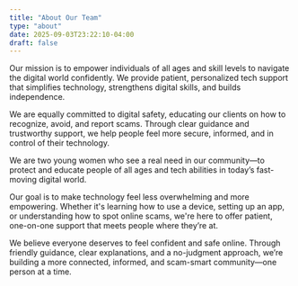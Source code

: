 ```yaml
---
title: "About Our Team"
type: "about"
date: 2025-09-03T23:22:10-04:00
draft: false
---
```



Our mission is to empower individuals of all ages and skill levels to navigate the digital world confidently. We provide patient, personalized tech support that simplifies technology, strengthens digital skills, and builds independence.

We are equally committed to digital safety, educating our clients on how to recognize, avoid, and report scams. Through clear guidance and trustworthy support, we help people feel more secure, informed, and in control of their technology.

We are two young women who see a real need in our community—to protect and educate people of all ages and tech abilities in today’s fast-moving digital world.

Our goal is to make technology feel less overwhelming and more empowering. Whether it's learning how to use a device, setting up an app, or understanding how to spot online scams, we're here to offer patient, one-on-one support that meets people where they’re at.

We believe everyone deserves to feel confident and safe online. Through friendly guidance, clear explanations, and a no-judgment approach, we’re building a more connected, informed, and scam-smart community—one person at a time.
